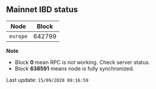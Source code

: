 ## **Mainnet** IBD status


Node | Block
--- | ---
`europe` | 642799


**Note**
* Block **0** mean RPC is not working. Check server status.
* Block **638591** means node is fully synchronized.


Last update: `15/09/2020 09:16:59`
